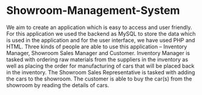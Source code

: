 # Showroom-Management-System
We aim to create an application which is easy to access and user friendly. For this application we used the backend as MySQL to store the data which is used in the application and for the user interface, we have used PHP and HTML. Three kinds of people are able to use this application – Inventory Manager, Showroom Sales Manager and Customer. 
Inventory Manager is tasked with ordering raw materials from the suppliers in the inventory as well as placing the order for manufacturing of cars that will be placed back in the inventory. The Showroom Sales Representative is tasked with adding the cars to the showroom. The customer is able to buy the car(s) from the showroom by reading the details of cars. 
